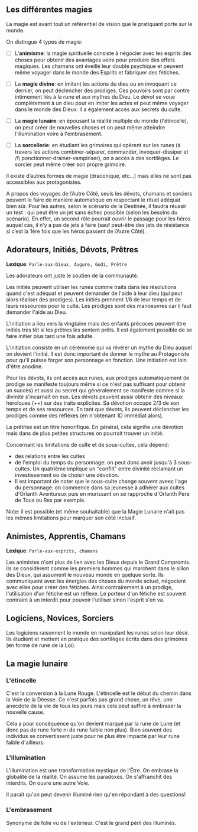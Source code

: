 ## Les différentes magies

La magie est avant tout un référentiel de vision que le pratiquant porte sur le monde. 

On distingue 4 types de magie: 

- [ ] L’**animisme**: la magie spirituelle consiste à négocier avec les esprits des choses pour obtenir des avantages voire pour produire des effets magiques. Les chamans ont éveillé leur double psychique et peuvent même voyager dans le monde des Esprits et fabriquer des fétiches. 

- [ ] La **magie divine**: en imitant les actions du dieu ou en invoquant ce dernier, on peut déclencher des prodiges. Ces pouvoirs sont par contre intimement liés à la rune et aux mythes du Dieu. Le dévot se voue complètement à un dieu pour en imiter les actes et peut même voyager dans le monde des Dieux. Il a également accès aux secrets du culte. 

- [ ] La **magie lunaire**: en épousant la réalité multiple du monde (l'étincelle), on peut créer de nouvelles choses et on peut même atteindre l’illumination voire à l'embrasement. 

- [ ] La **sorcellerie**: en étudiant les grimoires qui opèrent sur les runes (à travers les actions combiner-séparer, commander, invoquer-dissiper et /!\ ponctionner-drainer-vampiriser), on a accès à des sortilèges. Le sorcier peut même créer son propre grimoire.

Il existe d’autres formes de magie (draconique, etc…) mais elles ne sont pas accessibles aux protagonistes.   

A propos des voyages de l’Autre Côté, seuls les dévots, chamans et sorciers peuvent le faire de manière automatique en respectant le rituel adéquat bien sûr. Pour les autres, selon le scénario de la Destinée, il faudra réussir un test : qui peut être un jet sans échec possible (selon les besoins du scénario). En effet, un second rôle pourrait ouvrir le passage pour les héros auquel cas, il n’y a pas de jets à faire (sauf peut-être des jets de résistance si c’est la 1ère fois que les héros passent de l’Autre Côté). 

## Adorateurs, Initiés, Dévots, Prêtres

**Lexique**: `Parle-aux-Dieux, Augure, Godi, Prêtre`

Les adorateurs ont juste le soutien de la communauté.

Les initiés peuvent utiliser les runes comme traits dans les résolutions quand c'est adéquat et peuvent demander de l'aide à leur dieu (qui peut alors réaliser des prodiges). Les initiés prennent 1/6 de leur temps et de leurs ressources pour le culte.
Les prodiges sont des manoeuvres car il faut demander l'aide au Dieu. 

L'initiation a lieu vers la vingtaine mais des enfants précoces peuvent être initiés très tôt si les prêtres les sentent prêts. Il est également possible de se faire initier plus tard une fois adulte. 

L'initiation consiste en un cérémonie qui va révéler un mythe du Dieu auquel on devient l'initié. Il est donc important de donner le mythe au Protagoniste pour qu'il puisse forger son personnage en fonction. Une initiation est loin d'être anodine. 

Pour les dévots, ils ont accès aux runes, aux prodiges automatiquement (le prodige se manifeste toujours même si ce n'est pas suffisant pour obtenir un succès) et aussi au secret qui généralement se manifeste comme si la divinité s'incarnait en eux. Les dévots peuvent aussi obtenir des niveaux héroïques (++) sur des traits explicites. Sa dévotion occupe 2/3 de son temps et de ses ressources. En tant que dévots, ils peuvent déclencher les prodiges comme des réflexes (en n'obtenant 1D immédiat alors). 

La prêtrise est un titre honorifique. En général, cela signifie une dévotion mais dans de plus petites structures on pourrait trouver un initié. 

Concernant les limitations de culte et de sous-cultes, cela dépend: 
* des relations entre les cultes
* de l'emploi du temps du personnage: on peut donc avoir jusqu'à 3 sous-cultes. Un quatrième implique un "conflit" entre divinité réclamant un investissement ou de choisir une dévotion. 
* Il est important de noter que le sous-culte change souvent aveec l'age du personnage: on commence dans sa jeunesse à adhérer aux cultes d'Orlanth Aventureux puis en murissant on se rapproche d'Orlanth Pere de Tous ou Rex par exemple. 

Note: il est possible (et même souhaitable) que la Magie Lunaire n'ait pas les mêmes limitations pour marquer son côté inclusif. 

## Animistes, Apprentis, Chamans

**Lexique**: `Parle-aux-esprits, chamans`

Les animistes n'ont plus de lien avec les Dieux depuis le Grand Compromis. Ils se considèrent comme les premiers hommes qui marchent dans le sillon des Dieux, qui assument le nouveau monde en quelque sorte. Ils communiquent avec les énergies des choses du monde actuel, négocient avec elles pour créer des fétiches. Ainsi contrairement à un prodige, l'utilisation d'un fétiche est un réflexe. Le porteur d'un fétiche est souvent contraint à un interdit pour pouvoir l'utiliser sinon l'esprit s'en va. 

## Logiciens, Novices, Sorciers

Les logiciens raisonnent le monde en manipulant les runes selon leur désir. Ils étudient et mettent en pratique des sortilèges écrits dans des grimoires (en forme de rune de la Loi). 

## La magie lunaire 

### L'étincelle 

C'est la conversion à la Lune Rouge. L'étincelle est le début du chemin dans la Voie de la Déesse. Ce n'est parfois pas grand chose, un rêve, une anecdote de la vie de tous les jours mais cela peut suffire à embraser la nouvelle cause. 

Cela a pour conséquence qu'on devient marqué par la rune de Lune (et donc pas de rune forte ni de rune faible non plus). Bien souvent des individus se convertissent juste pour ne plus être impacté par leur rune faible d'ailleurs. 

### L'illumination 

L'illumination est une transformation mystique de l'Être. On embrase la globalité de la réalité. On assume les paradoxes. On s'affranchit des interdits. On ouvre une autre Voie. 

Il parait qu'on peut devenir illuminé rien qu'en répondant à des questions! 

### L'embrasement  

Synonyme de folie vu de l'extérieur. C'est le grand péril des Illuminés. 